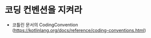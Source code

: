 # 코딩 컨벤션을 지켜라

- 코틀린 문서의 CodingConvention (https://kotlinlang.org/docs/reference/coding-conventions.html)
